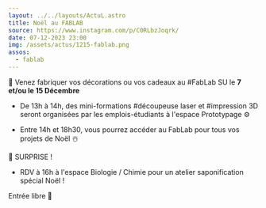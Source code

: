 ```yaml
---
layout: ../../layouts/ActuL.astro
title: Noël au FABLAB
source: https://www.instagram.com/p/C0RLbzJoqrk/
date: 07-12-2023 23:00
img: /assets/actus/1215-fablab.png
assos:
  - fablab
---
```


🎅 Venez fabriquer vos décorations ou vos cadeaux au #FabLab SU le __7 et/ou le 15 Décembre__

- De 13h à 14h, des mini-formations #découpeuse laser et #impression 3D seront organisées par les emplois-étudiants à l'espace Prototypage ⚙️

- Entre 14h et 18h30, vous pourrez accéder au FabLab pour tous vos projets de Noël ☃️

🎁 SURPRISE !
- RDV à 16h à l'espace Biologie / Chimie pour un atelier saponification spécial Noël !

Entrée libre 🤗